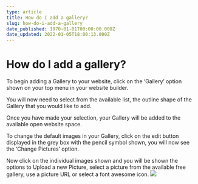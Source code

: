 ```yaml
---
type: article
title: How do I add a gallery?
slug: how-do-i-add-a-gallery
date_published: 1970-01-01T00:00:00.000Z
date_updated: 2022-01-05T18:00:13.000Z
---
```


# How do I add a gallery?

To begin adding a Gallery to your website, click on the ‘Gallery’ option shown on your top menu in your website builder.

You will now need to select from the available list, the outline shape of the Gallery that you would like to add.

Once you have made your selection, your Gallery will be added to the available open website space.

To change the default images in your Gallery, click on the edit button displayed in the grey box with the pencil symbol shown, you will now see the ‘Change Pictures’ option.

Now click on the individual images shown and you will be shown the options to Upload a new Picture, select a picture from the available free gallery, use a picture URL or select a font awesome icon.
![](https://lh6.googleusercontent.com/J8BbOCiB1OvaQW306X8tPShlsjsoxDBuqDEy5wCPKLunu2kBC502RC7vhYLDjQEnCctc3UCM7JytRZsoi6D1nJxHL064FrGQ55WZ5fk2tNnOHXdFT9FFKR8LMQBCvkHQLvGypg2F)